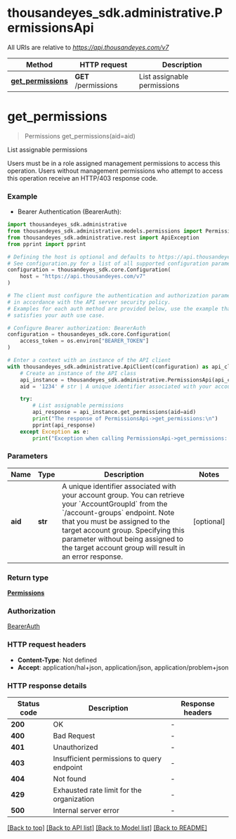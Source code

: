 # thousandeyes_sdk.administrative.PermissionsApi

All URIs are relative to *https://api.thousandeyes.com/v7*

Method | HTTP request | Description
------------- | ------------- | -------------
[**get_permissions**](PermissionsApi.md#get_permissions) | **GET** /permissions | List assignable permissions


# **get_permissions**
> Permissions get_permissions(aid=aid)

List assignable permissions

Users must be in a role assigned management permissions to access this operation. Users without management permissions who attempt to access this operation receive an HTTP/403 response code.

### Example

* Bearer Authentication (BearerAuth):

```python
import thousandeyes_sdk.administrative
from thousandeyes_sdk.administrative.models.permissions import Permissions
from thousandeyes_sdk.administrative.rest import ApiException
from pprint import pprint

# Defining the host is optional and defaults to https://api.thousandeyes.com/v7
# See configuration.py for a list of all supported configuration parameters.
configuration = thousandeyes_sdk.core.Configuration(
    host = "https://api.thousandeyes.com/v7"
)

# The client must configure the authentication and authorization parameters
# in accordance with the API server security policy.
# Examples for each auth method are provided below, use the example that
# satisfies your auth use case.

# Configure Bearer authorization: BearerAuth
configuration = thousandeyes_sdk.core.Configuration(
    access_token = os.environ["BEARER_TOKEN"]
)

# Enter a context with an instance of the API client
with thousandeyes_sdk.administrative.ApiClient(configuration) as api_client:
    # Create an instance of the API class
    api_instance = thousandeyes_sdk.administrative.PermissionsApi(api_client)
    aid = '1234' # str | A unique identifier associated with your account group. You can retrieve your `AccountGroupId` from the `/account-groups` endpoint. Note that you must be assigned to the target account group. Specifying this parameter without being assigned to the target account group will result in an error response. (optional)

    try:
        # List assignable permissions
        api_response = api_instance.get_permissions(aid=aid)
        print("The response of PermissionsApi->get_permissions:\n")
        pprint(api_response)
    except Exception as e:
        print("Exception when calling PermissionsApi->get_permissions: %s\n" % e)
```



### Parameters


Name | Type | Description  | Notes
------------- | ------------- | ------------- | -------------
 **aid** | **str**| A unique identifier associated with your account group. You can retrieve your &#x60;AccountGroupId&#x60; from the &#x60;/account-groups&#x60; endpoint. Note that you must be assigned to the target account group. Specifying this parameter without being assigned to the target account group will result in an error response. | [optional] 

### Return type

[**Permissions**](Permissions.md)

### Authorization

[BearerAuth](../README.md#BearerAuth)

### HTTP request headers

 - **Content-Type**: Not defined
 - **Accept**: application/hal+json, application/json, application/problem+json

### HTTP response details

| Status code | Description | Response headers |
|-------------|-------------|------------------|
**200** | OK |  -  |
**400** | Bad Request |  -  |
**401** | Unauthorized |  -  |
**403** | Insufficient permissions to query endpoint |  -  |
**404** | Not found |  -  |
**429** | Exhausted rate limit for the organization |  -  |
**500** | Internal server error |  -  |

[[Back to top]](#) [[Back to API list]](../README.md#documentation-for-api-endpoints) [[Back to Model list]](../README.md#documentation-for-models) [[Back to README]](../README.md)

